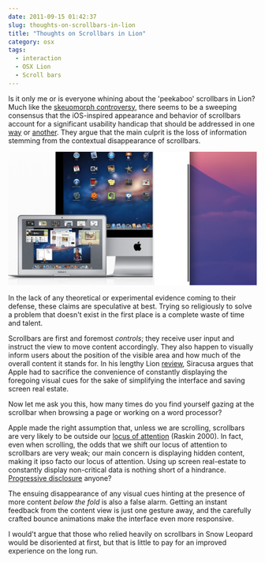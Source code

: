 ```yaml
---
date: 2011-09-15 01:42:37
slug: thoughts-on-scrollbars-in-lion
title: "Thoughts on Scrollbars in Lion"
category: osx
tags:
  - interaction
  - OSX Lion
  - Scroll bars
---
```


Is it only me or is everyone whining about the 'peekaboo' scrollbars in Lion? Much like the [skeuomorph controversy](http://kaishinlab.com/2011/07/skeuomorphism-in-ui-design/), there seems to be a sweeping consensus that the iOS-inspired appearance and behavior of scrollbars account for a significant usability handicap that should be addressed in one [way](http://jonwhipple.com/blog/2011/07/29/improving-the-scrolling-experience-in-lion/) or [another](http://holdingpattern.posterous.com/musings-on-lion-scrollbar-alternatives). They argue that the main culprit is the loss of information stemming from the contextual disappearance of scrollbars.

[![Scrollbar in Lion](/images/lion-scrollbars.jpg)](/images/lion-scrollbars.jpg)

In the lack of any theoretical or experimental evidence coming to their defense, these claims are speculative at best. Trying so religiously to solve a problem that doesn't exist in the first place is a complete waste of time and talent.

Scrollbars are first and foremost _controls_; they receive user input and instruct the view to move content accordingly. They also happen to visually inform users about the position of the visible area and how much of the overall content it stands for. In his lengthy Lion [review](http://arstechnica.com/apple/reviews/2011/07/mac-os-x-10-7.ars/3), Siracusa argues that Apple had to sacrifice the convenience of constantly displaying the foregoing visual cues for the sake of simplifying the interface and saving screen real estate.

Now let me ask you this, how many times do you find yourself gazing at the scrollbar when browsing a page or working on a word processor?

Apple made the right assumption that, unless we are scrolling, scrollbars are very likely to be outside our [locus of attention](http://www.usabilityfirst.com/glossary/locus-of-attention/) (Raskin 2000). In fact, even when scrolling, the odds that we shift our locus of attention to scrollbars are very weak; our main concern is displaying hidden content, making it ipso facto our locus of attention. Using up screen real-estate to constantly display non-critical data is nothing short of a hindrance. [Progressive disclosure](http://en.wikipedia.org/wiki/Progressive_disclosure) anyone?

The ensuing disappearance of any visual cues hinting at the presence of more content _below the fold_ is also a false alarm. Getting an instant feedback from the content view is just one gesture away, and the carefully crafted bounce animations make the interface even more responsive.

I would't argue that those who relied heavily on scrollbars in Snow Leopard would be disoriented at first, but that is little to pay for an improved experience on the long run.
